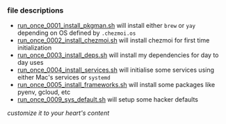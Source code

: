 ### file descriptions

- [run_once_0001_install_pkgman.sh](./run_once_0001_install_pkgman.sh.tmpl) will install either `brew` or `yay` depending on OS defined by `.chezmoi.os`
- [run_once_0002_install_chezmoi.sh](./run_once_0002_install_chezmoi.sh.tmpl) will install chezmoi for first time initialization
- [run_once_0003_install_deps.sh](./run_once_0003_install_deps.sh.tmpl) will install my dependencies for day to day uses
- [run_once_0004_install_services.sh](./run_once_0004_install_services.sh.tmpl) will initialise some services using either Mac's services or `systemd`
- [run_once_0005_install_frameworks.sh](./run_once_0005_install_frameworks.sh.tmpl) will install some packages like pyenv, gcloud, etc
- [run_once_0009_sys_default.sh](./run_once_0009_sys_defaults.sh.tmpl) will setup some hacker defaults

_customize it to your heart's content_
